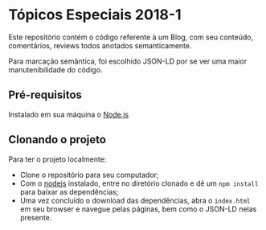 # Tópicos Especiais 2018-1

Este repositório contém o código referente à um Blog, com seu conteúdo, comentários, reviews todos anotados semanticamente.

Para marcação semântica, foi escolhido JSON-LD por se ver uma maior manutenibilidade do código.

## Pré-requisitos

Instalado em sua máquina o [Node.js](https://nodejs.org/en/)

## Clonando o projeto

Para ter o projeto localmente:
* Clone o repositório para seu computador;
* Com o [nodejs](https://nodejs.org/en/) instalado, entre no diretório clonado e dê um `npm install` para baixar as dependências;
* Uma vez concluído o download das dependências, abra o `index.html` em seu browser e navegue pelas páginas, bem como o JSON-LD nelas presente.
